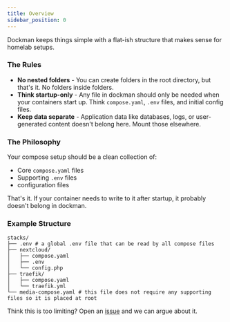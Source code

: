 ```yaml
---
title: Overview
sidebar_position: 0
---
```


Dockman keeps things simple with a flat-ish structure that makes sense for homelab setups.

### The Rules

- **No nested folders** - You can create folders in the root directory, but that's it. No folders inside folders.
- **Think startup-only** - Any file in dockman should only be needed when your containers start up. Think
  `compose.yaml`, `.env` files, and initial config files.
- **Keep data separate** - Application data like databases, logs, or user-generated content doesn't belong here. Mount
  those elsewhere.

### The Philosophy

Your compose setup should be a clean collection of:

- Core `compose.yaml` files
- Supporting `.env` files
- configuration files

That's it. If your container needs to write to it after startup, it probably doesn't belong in dockman.

### Example Structure

```
stacks/
├── .env # a global .env file that can be read by all compose files 
├── nextcloud/
│   ├── compose.yaml
│   ├── .env
│   └── config.php
├── traefik/
│   ├── compose.yaml
│   └── traefik.yml
└── media-compose.yaml # this file does not require any supporting files so it is placed at root
```

Think this is too limiting? Open an [issue](https://github.com/RA341/dockman/issues) and we can argue about it.
